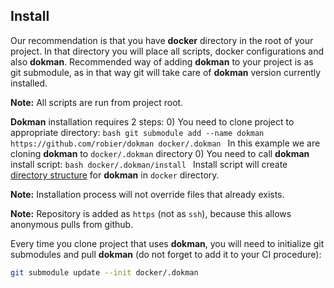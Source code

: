 Install
-------

Our recommendation is that you have **docker** directory in the root of your project. In that directory 
you will place all scripts, docker configurations and also **dokman**. Recommended way of adding
**dokman** to your project is as git submodule, as in that way git will take care of **dokman** version
currently installed.

**Note:** All scripts are run from project root.

**Dokman** installation requires 2 steps:
0) You need to clone project to appropriate directory: 
    ```bash
    git submodule add --name dokman https://github.com/robier/dokman docker/.dokman
    ```
    In this example we are cloning **dokman** to `docker/.dokman` directory
0) You need to call **dokman** install script:
    ```bash
    docker/.dokman/install
    ```
    Install script will create [directory structure](./structure.md) for **dokman** in `docker` directory.
    
**Note:** Installation process will not override files that already exists.

**Note:** Repository is added as `https` (not as `ssh`), because this allows anonymous pulls from github.

Every time you clone project that uses **dokman**, you will need to initialize git submodules
and pull **dokman** (do not forget to add it to your CI procedure):
```bash
git submodule update --init docker/.dokman
```
